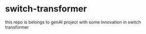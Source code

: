 # switch-transformer
this repo is belongs to genAI project with some innovation in switch transformer
